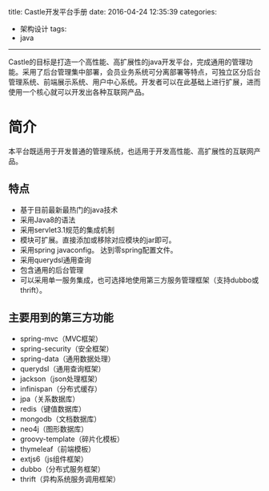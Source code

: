 title: Castle开发平台手册
date: 2016-04-24 12:35:39
categories: 
- 架构设计
tags: 
- java

---

Castle的目标是打造一个高性能、高扩展性的java开发平台，完成通用的管理功能。采用了后台管理集中部署，会员业务系统可分离部署等特点，可独立区分后台管理系统、前端展示系统、用户中心系统。开发者可以在此基础上进行扩展，进而使用一个核心就可以开发出各种互联网产品。 
<!-- more -->

<div class="github-widget" data-repo="xiangxik/castle-platform"></div>

# 简介
本平台既适用于开发普通的管理系统，也适用于开发高性能、高扩展性的互联网产品。

## 特点
* 基于目前最新最热门的java技术
* 采用Java8的语法
* 采用servlet3.1规范的集成机制
* 模块可扩展。直接添加或移除对应模块的jar即可。
* 采用spring javaconfig。 达到零spring配置文件。
* 采用querydsl通用查询
* 包含通用的后台管理
* 可以采用单一服务集成，也可选择地使用第三方服务管理框架（支持dubbo或thrift）。

## 主要用到的第三方功能
* spring-mvc（MVC框架）
* spring-security（安全框架）
* spring-data（通用数据处理）
* querydsl（通用查询框架）
* jackson（json处理框架）
* infinispan（分布式缓存）
* jpa（关系数据库）
* redis（键值数据库）
* mongodb（文档数据库）
* neo4j（图形数据库）
* groovy-template（碎片化模板）
* thymeleaf（前端模板）
* extjs6（js组件框架）
* dubbo（分布式服务框架）
* thrift（异构系统服务调用框架）